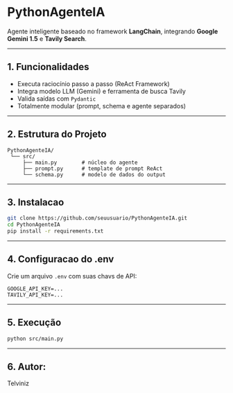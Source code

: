 # PythonAgenteIA

Agente inteligente baseado no framework **LangChain**, integrando **Google Gemini 1.5** e **Tavily Search**.

---

## 1. Funcionalidades
- Executa raciocínio passo a passo (ReAct Framework)
- Integra modelo LLM (Gemini) e ferramenta de busca Tavily
- Valida saídas com `Pydantic`
- Totalmente modular (prompt, schema e agente separados)

---

## 2. Estrutura do Projeto
```
PythonAgenteIA/
 └── src/
     ├── main.py        # núcleo do agente
     ├── prompt.py      # template de prompt ReAct
     └── schema.py      # modelo de dados do output
```

---

## 3. Instalacao
```bash
git clone https://github.com/seuusuario/PythonAgenteIA.git
cd PythonAgenteIA
pip install -r requirements.txt
```

---

## 4. Configuracao do .env
Crie um arquivo `.env` com suas chavs de API:

```env
GOOGLE_API_KEY=...
TAVILY_API_KEY=...
```

---

## 5. Execução
```bash
python src/main.py
```

---

## 6. Autor:
Telviniz


